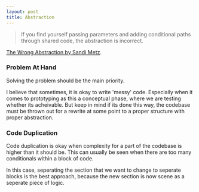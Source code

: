 ```yaml
---
layout: post
title: Abstraction
---
```


> If you find yourself passing parameters and adding conditional paths through shared code, the abstraction is incorrect.

[The Wrong Abstraction by Sandi Metz](https://www.sandimetz.com/blog/2016/1/20/the-wrong-abstraction).

### Problem At Hand

Solving the problem should be the main priority. 

I believe that sometimes, it is okay to write 'messy' code. Especially when it comes to prototyping as this a conceptual phase, where we are testing whether its acheivable. But keep in mind if its done this way, the codebase must be thrown out for a rewrite at some point to a proper structure with proper abstraction.

### Code Duplication

Code duplication is okay when complexity for a part of the codebase is higher than it should be. This can usually be seen when there are too many conditionals within a block of code. 

In this case, seperating the section that we want to change to seperate blocks is the best approach, because the new section is now scene as a seperate piece of logic.
